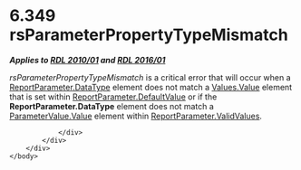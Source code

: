 <html dir="LTR" xmlns:mshelp="http://msdn.microsoft.com/mshelp" xmlns:ddue="http://ddue.schemas.microsoft.com/authoring/2003/5" xmlns:xlink="http://www.w3.org/1999/xlink" xmlns:tool="http://www.microsoft.com/tooltip">
    <head>
        <meta http-equiv="Content-Type" content="text/html; CHARSET=utf-8"></meta>
        <meta name="save" content="history"></meta>
        <title>6.349 rsParameterPropertyTypeMismatch</title>
        <xml>
            <mshelp:toctitle title="6.349 rsParameterPropertyTypeMismatch"></mshelp:toctitle>
            <mshelp:rltitle title="[MS-RDL]: rsParameterPropertyTypeMismatch"></mshelp:rltitle>
            <mshelp:keyword index="A" term="a63a28cb-64b0-45a5-829e-6c8366dc69d3"></mshelp:keyword>
            <mshelp:attr name="DCSext.ContentType" value="open specification"></mshelp:attr>
            <mshelp:attr name="AssetID" value="a63a28cb-64b0-45a5-829e-6c8366dc69d3"></mshelp:attr>
            <mshelp:attr name="TopicType" value="kbRef"></mshelp:attr>
            <mshelp:attr name="DCSext.Title" value="[MS-RDL]: rsParameterPropertyTypeMismatch" />
        </xml>
    </head>
    <body>
        <div id="header">
            <h1 class="heading">6.349 rsParameterPropertyTypeMismatch</h1>
        </div>
        <div id="mainSection">
            <div id="mainBody">
                <div id="allHistory" class="saveHistory"></div>
                <div id="sectionSection0" class="section" name="collapseableSection">
                    

<p><b><i>Applies to </i></b><a href="3428e690-a348-4ec7-8a6a-8efb42d2cdee.html"><b><i>RDL 2010/01</i></b></a><b><i>
and </i></b><a href="52ce3983-2bfc-4e72-9359-42aaf5fe4509.html"><b><i>RDL 2016/01</i></b></a></p>

<p><i>rsParameterPropertyTypeMismatch</i> is a critical error
that will occur when a <a href="248a4828-635d-45ec-9f6b-c2f601ed1fa1.html">ReportParameter.DataType</a>
element does not match a <a href="6d1d760f-fc6f-4450-bacd-b0de538016fc.html">Values.Value</a>
element that is set within <a href="8e66448d-9239-490c-8c81-5d4bce32e4d8.html">ReportParameter.DefaultValue</a>
or if the <b>ReportParameter.DataType</b> element does not match a <a href="d334e6cd-960f-4621-af27-d0045654ac57.html">ParameterValue.Value</a>
element within <a href="391604b0-2c0d-4f51-82ae-0c30e75345a4.html">ReportParameter.ValidValues</a>.</p>


                </div>
            </div>
        </div>
    </body>
</html>